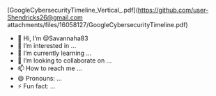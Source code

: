 [GoogleCybersecurityTimeline_Vertical_.pdf](https://github.com/user-Shendricks26@gmail.com
attachments/files/16058127/GoogleCybersecurityTimeline.pdf)
- 👋 Hi, I’m @Savannaha83
- 👀 I’m interested in ...
- 🌱 I’m currently learning ...
- 💞️ I’m looking to collaborate on ...
- 📫 How to reach me ...
- 😄 Pronouns: ...
- ⚡ Fun fact: ...

<!---
Savannaha83/Savannaha83 is a ✨ special ✨ repository because its `README.Shendricks26@gmail.com` (this file) appears on your GitHub profile.
You can click the Preview link to take a look at your changes.

--->
